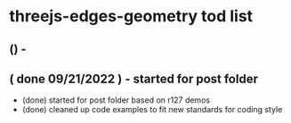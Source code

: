 # threejs-edges-geometry tod list

## () -

## ( done 09/21/2022 ) - started for post folder
* (done) started for post folder based on r127 demos
* (done) cleaned up code examples to fit new standards for coding style
